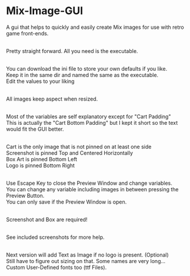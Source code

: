 # Mix-Image-GUI
A gui that helps to quickly and easily create Mix images for use with retro game front-ends.<br><br>

Pretty straight forward. All you need is the executable.<br><br>

You can download the ini file to store your own defaults if you like.<br>
Keep it in the same dir and named the same as the executable.<br>
Edit the values to your liking<br><br>

All images keep aspect when resized.<br><br>

Most of the variables are self explanatory except for "Cart Padding"<br>
This is actually the "Cart Bottom Padding" but I kept it short so the text would fit the GUI better.<br><br>

Cart is the only image that is not pinned on at least one side<br>
Screenshot is pinned Top and Centered Horizontally<br>
Box Art is pinned Bottom Left<br>
Logo is pinned Bottom Right<br><br>

Use Escape Key to close the Preview Window and change variables.<br>
You can change any variable including images in between pressing the Preview Button.<br>
You can only save if the Preview Window is open.<br><br>

Screenshot and Box are required!<br><br>

See included screenshots for more help.<br><br>

Next version will add Text as Image if no logo is present. (Optional)<br>
Still have to figure out sizing on that. Some names are very long...<br>
Custom User-Defined fonts too (ttf Files).<br><br>
